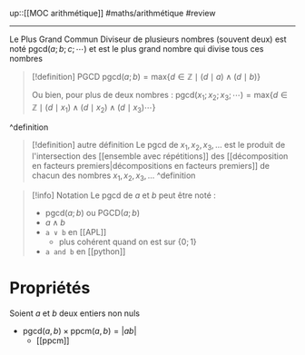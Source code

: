 up::[[MOC arithmétique]]
#maths/arithmétique #review 

----
Le Plus Grand Commun Diviseur de plusieurs nombres (souvent deux) est noté  $\text{pgcd}(a; b; c;\cdots)$ et est le plus grand nombre qui divise tous ces nombres

> [!definition] PGCD
> $\mathrm{pgcd}(a;b) = \mathrm{max} \{ d \in \mathbb{Z} \mid (d \mid a) \wedge (d \mid b) \}$
> 
> Ou bien, pour plus de deux nombres :
> $\mathrm{pgcd}(x_{1};x_{2};x_{3};\cdots) = \mathrm{max} \{ d \in \mathbb{Z} \mid (d\mid x_{1}) \wedge (d\mid x_{2}) \wedge (d\mid x_{3}) \cdots \}$
> 
^definition

> [!definition] autre définition
> Le $\text{pgcd}$ de $x_1, x_2, x_3,\ldots$ est le produit de l'intersection des [[ensemble avec répétitions]] des [[décomposition en facteurs premiers|décompositions en facteurs premiers]] de chacun des nombres $x_1,x_2,x_3,\ldots$
^definition

> [!info] Notation
> Le $\mathrm{pgcd}$ de $a$ et $b$ peut être noté :
>  - $\mathrm{pgcd}(a;b)$ ou $\text{PGCD}(a;b)$
>  - $a\wedge b$
>  - `a ∨ b` en [[APL]]
>      - plus cohérent quand on est sur $\{0; 1\}$
>  - `a and b` en [[python]]

# Propriétés
Soient $a$ et $b$ deux entiers non nuls
 - $\mathrm{pgcd}(a,b)\times\mathrm{ppcm}(a,b)=|ab|$
     - [[ppcm]]

